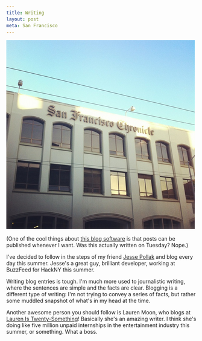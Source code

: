```yaml
---
title: Writing
layout: post
meta: San Francisco
---
```


![](/images/sf-chronicle.jpg)

(One of the cool things about [this blog software](https://github.com/mojombo/jekyll/wiki) is that posts can be published whenever I want. Was this actually written on Tuesday? Nope.)

I've decided to follow in the steps of my friend [Jesse Pollak](http://jessepollak.me/) and blog every day this summer. Jesse's a great guy, brilliant developer, working at BuzzFeed for HackNY this summer.

Writing blog entries is tough. I'm much more used to journalistic writing, where the sentences are simple and the facts are clear. Blogging is a different type of writing: I'm not trying to convey a series of facts, but rather some muddled snapshot of what's in my head at the time.

Another awesome person you should follow is Lauren Moon, who blogs at [Lauren Is Twenty-Something](http://laurenistwentysomething.blogspot.com/)! Basically she's an amazing writer. I think she's doing like five million unpaid internships in the entertainment industry this summer, or something. What a boss.

